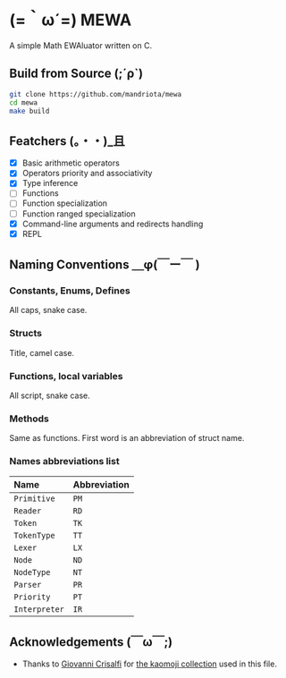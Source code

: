 # (=​｀ω´=) MEWA
A simple Math EWAluator written on C.

## Build from Source (;´ρ`)
```sh
git clone https://github.com/mandriota/mewa
cd mewa
make build
```

## Featchers (。・・)_且
- [X] Basic arithmetic operators
- [X] Operators priority and associativity
- [X] Type inference
- [ ] Functions
- [ ] Function specialization
- [ ] Function ranged specialization
- [X] Command-line arguments and redirects handling
- [X] REPL

## Naming Conventions ＿φ(￣ー￣ )
### Constants, Enums, Defines
All caps, snake case.

### Structs
Title, camel case.

### Functions, local variables
All script, snake case.

### Methods
Same as functions. First word is an abbreviation of struct name.

### Names abbreviations list
| Name          | Abbreviation |
|:--------------|:-------------|
| `Primitive`   | `PM`         |
| `Reader`      | `RD`         |
| `Token`       | `TK`         |
| `TokenType`   | `TT`         |
| `Lexer`       | `LX`         |
| `Node`        | `ND`         |
| `NodeType`    | `NT`         |
| `Parser`      | `PR`         |
| `Priority`    | `PT`         |
| `Interpreter` | `IR`         |

## Acknowledgements (￣ω￣;)
- Thanks to [Giovanni Crisalfi](https://github.com/gicrisf) for [the kaomoji collection](https://github.com/gicrisf/kaomel) used in this file.
